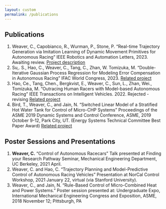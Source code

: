 ```yaml
---
layout: custom
permalink: /publications
---
```



## Publications
1. Weaver, C., Capobianco, R., Wurman, P., Stone, P. “Real-time Trajectory Generation via Imitation Learning
of Dynamic Movement Primitives for Autonomous Racing” IEEE Robotics and Automation Letters, 2023.
Awaiting review. [Project description](https://cwj22.github.io/projects/dmp.html)
2. Su,. S., Hao, C., Weaver, C., Tang, C., Zhan, W. Tomizuka, M. “Double-Iterative Gaussian Process Regression
for Modeling Error Compensation in Autonomous Racing” IFAC World Congress, 2023.  [Related project](https://cwj22.github.io/projects/mpc.html)
3. Hao, Ce., Tang, Chen., Bergkvist, E., Weaver, C., Sun, L., Zhan, Wei., Tomizuka, M. “Outracing Human Racers
with Model-based Autonomous Racing” IEEE Transactions on Intelligent Vehicles. 2022. Rejected - revising [Related project](https://cwj22.github.io/projects/mpc.html)
4. Bird, T., Weaver, C., and Jain, N. “Switched Linear Model of a Stratified Hot Water Tank for Control of
Micro-CHP Systems” Proceedings of the ASME 2019 Dynamic Systems and Control Conference, ASME, 2019
October 9-12, Park City, UT. (Energy Systems Technical Committee Best Paper Award) [Related project](https://cwj22.github.io/projects/dmp.html)

## Poster Sessions and Presentations
1. **Weaver, C.** “Control of Autonomous Racecars” Talk presented at Finding your Research Pathway Seminar,
Mechanical Engineering Department, UC Berkeley, 2021 April.
2. Weaver, C. and Hao, C. “Trajectory Planning and Model-Predictive Control of Autonomous Racing
Vehicles” Presentation at NorCal Control Workshop, 2021 January 22, virtual (via Stanford University).
3. Weaver, C., and Jain, N. “Rule-Based Control of Micro-Combined Heat and Power Systems.” Poster session
presented at: Undergraduate Expo, International Mechanical Engineering Congress and Exposition, ASME,
2018 November 12; Pittsburgh, PA